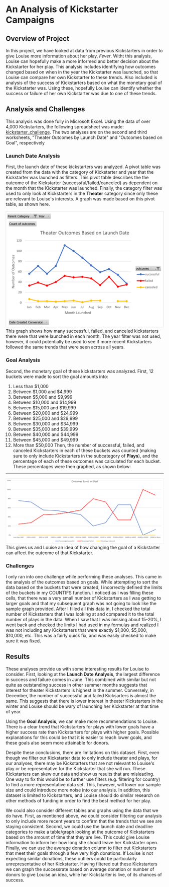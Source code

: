 # An Analysis of Kickstarter Campaigns

## Overview of Project
In this project, we have looked at data from previous Kickstarters in order to give Louise more information about her play, *Fever*. Witht this analysis, Louise can hopefully make a more informed and better decision about the Kickstarter for her play. This analysis includes identifying how outcomes changed based on when in the year the Kickstarter was launched, so that Louise can compare her own Kickstarter to these trends. Also included is analysis of the success of Kickstarters based on what the monetary goal of the Kickstarter was. Using these, hopefully Louise can identify whether the success or failure of her own Kickstarter was due to one of these trends.

## Analysis and Challenges
This analysis was done fully in Microsoft Excel. Using the data of over 4,000 Kickstarters, the following spreadsheet was made: [kickstarter_challenge](https://github.com/bchillman/kickstarter-analysis/blob/main/Kickstarter_Challenge.zip). The two analyses are on the second and third worksheets, "Theater Outcomes by Launch Date" and "Outcomes based on Goal", respectively
### Launch Date Analysis
First, the launch date of these kickstarters was analyzed. A pivot table was created from the data with the category of Kickstarter and year that the Kickstarter was launched as filters. This pivot table describes the the outcome of the Kickstarter (successful/failed/canceled) as dependent on the month that the Kickstarter was launched. Finally, the category filter was used to only look at Kickstarters in the **Theater** category since only these are relevant to Louise's interests. A graph was made based on this pivot table, as shown here.

![Theater_Outcomes_vs_Launch.png](https://github.com/bchillman/kickstarter-analysis/blob/main/Resources/Theater_Outcomes_vs_Launch.png)
This graph shows how many successful, failed, and canceled kickstarters there were that were launched in each month. The year filter was not used, however, it could potentially be used to see if more recent Kickstarters followed the same trends that were seen across all years.
### Goal Analysis
Second, the monetary goal of these kickstarters was analyzed. First, 12 buckets were made to sort the goal amounts into:
1. Less than $1,000
2. Between $1,000 and $4,999
3. Between $5,000 and $9,999
4. Between $10,000 and $14,999
5. Between $15,000 and $19,999
6. Between $20,000 and $24,999
7. Between $25,000 and $29,999
8. Between $30,000 and $34,999
9. Between $35,000 and $39,999
10. Between $40,000 and $44,999
11. Between $45,000 and $49,999
12. More than $50,000
Then, the number of successful, failed, and canceled Kickstarters in each of these buckets was counted (making sure to only include Kickstarters in the subcategory of **Plays**), and the percentage of each of these outcomes was calculated for each bucket. These percentages were then graphed, as shown below:
---
![Outcomes_vs_Goal.png](https://github.com/bchillman/kickstarter-analysis/blob/main/Resources/Outcomes_vs_Goals.png)
This gives us and Louise an idea of how changing the goal of a Kickstarter can affect the outcome of that Kickstarter.
### Challenges
I only ran into one challenge while performing these analyses. This came in the analysis of the outcomes based on goals. While attempting to sort the data based on the buckets that were created, I incorrectly defined the limits of the buckets in my COUNTIFS function. I noticed as I was filling these cells, that there was a very small number of Kickstarters as I was getting to larger goals and that my subsequent graph was not going to look like the sample graph provided. After I filled all this data in, I checked the total number of Kickstarters that I was looking at and compared it to the total number of plays in the data. When I saw that I was missing about 15-20%, I went back and checked the limits I had used in my formulas and realized I was not including any Kickstarters that were exactly $1,000, $5,000, $10,000, etc. This was a fairly quick fix, and was easily checked to make sure it was fixed.
## Results
These analyses provide us with some interesting results for Louise to consider. First, looking at the **Launch Date Analysis**, the largest difference in success and failure comes in June. This combined with similar but not quite as outstanding success in other summer months suggests that interest for theater Kickstarters is highest in the summer. Conversely, in December, the number of successful and failed Kicksarters is almost the same. This suggests that there is lower interest in theater Kickstarters in the winter and Louise should be wary of launching her Kickstarter at that time of year.

Using the **Goal Analysis**, we can make more recommendations to Louise. There is a clear trend that Kickstarters for plays with lower goals have a higher success rate than Kickstarters for plays with higher goals. Possible explanations for this could be that it is easier to reach lower goals, and these goals also seem more attainable for donors. 

Despite these conclusions, there are limitations on this dataset. First, even though we filter our Kickstarter data to only include theater and plays, for our analyses, there may be Kickstarters that are not relevant to Louise's play or be representative for the Kickstarter that she will run. These Kickstarters can skew our data and show us results that are misleading. One way to fix this would be to further use filters (e.g. filtering for country) to find a more representative data set. This, however, will lower our sample size and could introduce more noise into our analysis. In addition, this dataset is limited to Kickstarters, and Louise should do similar research on other methods of funding in order to find the best method for her play.

We could also consider different tables and graphs using the data that we do have. First, as mentioned above, we could consider filtering our analysis to only include more recent years to confirm that the trends that we see are staying consistent. Second, we could use the launch date and deadline categories to make a table/graph looking at the outcome of Kickstarters based on the amount of time that they are live. This could give Louise information to inform her how long she should leave her Kickstarter open. Finally, we can use the average donation column to filter out Kickstarters that meet their goals through a few very high donations. If Louise is not expecting similar donations, these outliers could be particularly unrepresentative of her Kickstarter. Having filtered out these Kickstarters we can graph the successrate based on average donation or number of donors to give Louise an idea, while her Kickstarter is live, of its chances of success. 
